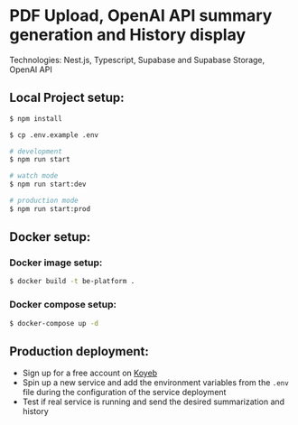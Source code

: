 # PDF Upload, OpenAI API summary generation and History display

Technologies: Nest.js, Typescript, Supabase and Supabase Storage, OpenAI API

## Local Project setup:

```bash
$ npm install
```

```bash
$ cp .env.example .env
```

```bash
# development
$ npm run start

# watch mode
$ npm run start:dev

# production mode
$ npm run start:prod
```

## Docker setup:

### Docker image setup:

```bash
$ docker build -t be-platform .
```

### Docker compose setup:

```bash
$ docker-compose up -d
```

## Production deployment:

- Sign up for a free account on [Koyeb](https://www.koyeb.com/)
- Spin up a new service and add the environment variables from the `.env` file during the configuration of the service deployment
- Test if real service is running and send the desired summarization and history
